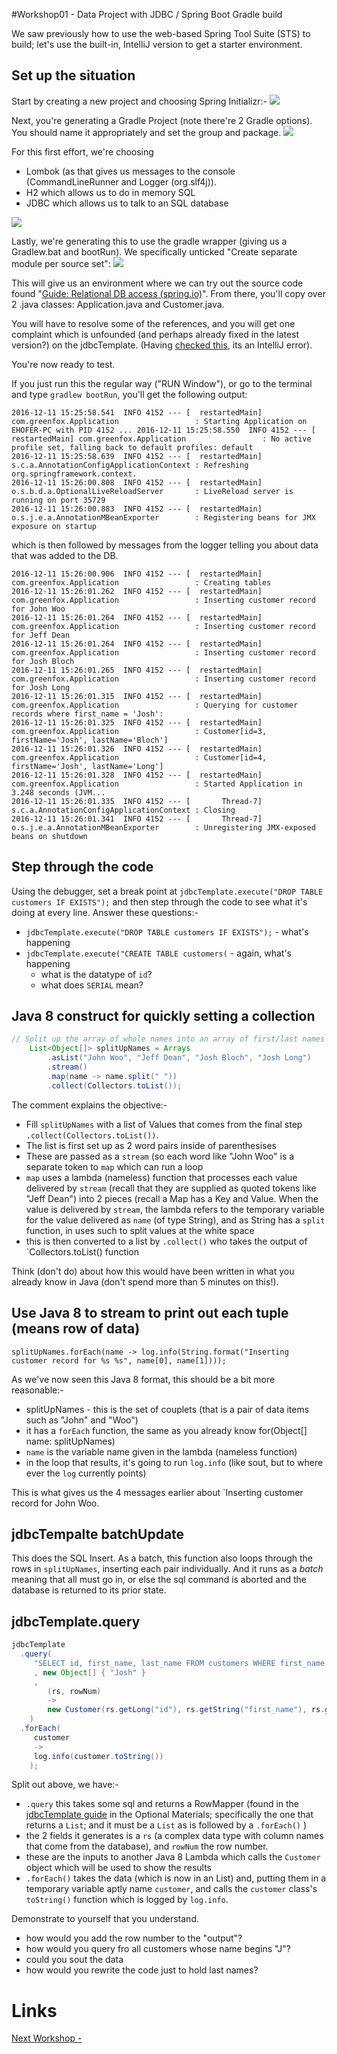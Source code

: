 #Workshop01 - Data Project with JDBC / Spring Boot Gradle build

We saw previously how to use the web-based Spring Tool Suite (STS) to build; let's use the built-in, IntelliJ version to get a starter environment.

## Set up the situation
Start by creating a new project and choosing Spring Initializr:-
<img src="workshop01-A.jpg">

Next, you're generating a Gradle Project (note there're 2 Gradle options).  You should name it appropriately and set the group and package.
<img src="workshop01-B.jpg">

For this first effort, we're choosing 
- Lombok (as that gives us messages to the console (CommandLineRunner and Logger (org.slf4j)).
- H2 which allows us to do in memory SQL
- JDBC which allows us to talk to an SQL database
<img src="workshop01-C.jgp">

Lastly, we're generating this to use the gradle wrapper (giving us a Gradlew.bat and bootRun).  We specifically unticked "Create separate module per source set":
<img src="workshop01-D.jpg">

This will give us an environment where we can try out the source code found "[Guide: Relational DB access (spring.io)](http://spring.io/guides/gs/relational-data-access/)".  From there, you'll copy over 2 .java classes: Application.java and Customer.java.

You will have to resolve some of the references, and you will get one complaint which is unfounded (and perhaps already fixed in the latest version?) on the jdbcTemplate.  (Having [checked this](//http://stackoverflow.com/questions/26889970/intellij-incorrectly-saying-no-beans-of-type-found-for-autowired-repository), its an IntelliJ error).

You're now ready to test.

If you just run this the regular way ("RUN Window"), or go to the terminal and type `gradlew bootRun`, you'll get the following output:

```
2016-12-11 15:25:58.541  INFO 4152 --- [  restartedMain] com.greenfox.Application                 : Starting Application on EHOFER-PC with PID 4152 ... 2016-12-11 15:25:58.550  INFO 4152 --- [  restartedMain] com.greenfox.Application                 : No active profile set, falling back to default profiles: default
2016-12-11 15:25:58.639  INFO 4152 --- [  restartedMain] s.c.a.AnnotationConfigApplicationContext : Refreshing org.springframework.context.
2016-12-11 15:26:00.808  INFO 4152 --- [  restartedMain] o.s.b.d.a.OptionalLiveReloadServer       : LiveReload server is running on port 35729
2016-12-11 15:26:00.883  INFO 4152 --- [  restartedMain] o.s.j.e.a.AnnotationMBeanExporter        : Registering beans for JMX exposure on startup
```
which is then followed by messages from the logger telling you about data that was added to the DB.
```
2016-12-11 15:26:00.906  INFO 4152 --- [  restartedMain] com.greenfox.Application                 : Creating tables
2016-12-11 15:26:01.262  INFO 4152 --- [  restartedMain] com.greenfox.Application                 : Inserting customer record for John Woo
2016-12-11 15:26:01.264  INFO 4152 --- [  restartedMain] com.greenfox.Application                 : Inserting customer record for Jeff Dean
2016-12-11 15:26:01.264  INFO 4152 --- [  restartedMain] com.greenfox.Application                 : Inserting customer record for Josh Bloch
2016-12-11 15:26:01.265  INFO 4152 --- [  restartedMain] com.greenfox.Application                 : Inserting customer record for Josh Long
2016-12-11 15:26:01.315  INFO 4152 --- [  restartedMain] com.greenfox.Application                 : Querying for customer records where first_name = 'Josh':
2016-12-11 15:26:01.325  INFO 4152 --- [  restartedMain] com.greenfox.Application                 : Customer[id=3, firstName='Josh', lastName='Bloch']
2016-12-11 15:26:01.326  INFO 4152 --- [  restartedMain] com.greenfox.Application                 : Customer[id=4, firstName='Josh', lastName='Long']
2016-12-11 15:26:01.328  INFO 4152 --- [  restartedMain] com.greenfox.Application                 : Started Application in 3.248 seconds (JVM...
2016-12-11 15:26:01.335  INFO 4152 --- [       Thread-7] s.c.a.AnnotationConfigApplicationContext : Closing
2016-12-11 15:26:01.341  INFO 4152 --- [       Thread-7] o.s.j.e.a.AnnotationMBeanExporter        : Unregistering JMX-exposed beans on shutdown
```

## Step through the code
Using the debugger, set a break point at `jdbcTemplate.execute("DROP TABLE customers IF EXISTS");` and then step through the code to see what it's doing at every line.  Answer these questions:-
- `jdbcTemplate.execute("DROP TABLE customers IF EXISTS");` - what's happening
- `jdbcTemplate.execute("CREATE TABLE customers(` - again, what's happening
  - what is the datatype of `id`?  
  - what does `SERIAL` mean?
  
## Java 8 construct for quickly setting a collection  
```java
// Split up the array of whole names into an array of first/last names
	List<Object[]> splitUpNames = Arrays
	    .asList("John Woo", "Jeff Dean", "Josh Bloch", "Josh Long")
		.stream()
		.map(name -> name.split(" "))
		.collect(Collectors.toList());
```		

The comment explains the objective:-
- Fill `splitUpNames` with a list of Values that comes from the final step `.collect(Collectors.toList())`.  
- The list is first set up as 2 word pairs inside of parenthesises
- These are passed as a `stream` (so each word like "John Woo" is a separate token to `map` which can run a loop
- `map` uses a lambda (nameless) function that processes each value delivered by `stream` (recall that they are supplied as quoted tokens like "Jeff Dean") into 2 pieces (recall a Map has a Key and Value.  When the value is delivered by `stream`, the lambda refers to the temporary variable for the value delivered as `name` (of type String), and as String has a `split` function, in uses such to split values at the white space
- this is then converted to a list by `.collect()` who takes the output of `Collectors.toList() function

Think (don't do) about how this would have been written in what you already know in Java (don't spend more than 5 minutes on this!).

## Use Java 8 to stream to print out each tuple (means row of data)
`splitUpNames.forEach(name -> log.info(String.format("Inserting customer record for %s %s", name[0], name[1])));`

As we've now seen this Java 8 format, this should be a bit more reasonable:-
- splitUpNames - this is the set of couplets (that is a pair of data items such as "John" and "Woo")
- it has a `forEach` function, the same as you already know for(Object[] name: splitUpNames)
- `name` is the variable name given in the lambda (nameless function)
- in the loop that results, it's going to run `log.info` (like sout, but to where ever the `log` currently points)

This is what gives us the 4 messages earlier about `Inserting customer record for John Woo.

## jdbcTempalte batchUpdate
This does the SQL Insert.  As a batch, this function also loops through the rows in `splitUpNames`, inserting each pair individually.  And it runs as a *batch* meaning that all must go in, or else the sql command is aborted and the database is returned to its prior state.

## jdbcTemplate.query
```java
jdbcTemplate
  .query(
     "SELECT id, first_name, last_name FROM customers WHERE first_name = ?"
	 , new Object[] { "Josh" }
	 ,
		(rs, rowNum) 
		-> 
		new Customer(rs.getLong("id"), rs.getString("first_name"), rs.getString("last_name"))
    )
  .forEach(
     customer 
	 -> 
	 log.info(customer.toString())
	);
```

Split out above, we have:-
- `.query` this takes some sql and returns a RowMapper (found in the [jdbcTemplate guide](http://docs.spring.io/spring-framework/docs/2.5.x/api/org/springframework/jdbc/core/JdbcTemplate.html) in the Optional Materials; specifically the one that returns a `List`; and it must be a `List` as is followed by a `.forEach()` )
- the 2 fields it generates is a `rs` (a complex data type with column names that come from the database), and `rowNum` the row number.
- these are the inputs to another Java 8 Lambda which calls the `Customer` object which will be used to show the results
- `.forEach()` takes the data (which is now in an List<Customer>) and, putting them in a temporary variable aptly name `customer`, and calls the `customer` class's `toString()` function which is logged by `log.info`.

Demonstrate to yourself that you understand.
- how would you add the row number to the "output"?
- how would you query fro all customers whose name begins "J"?
- could you sout the data
- how would you rewrite the code just to hold last names?

  


# Links
[Next Workshop - ](../Workshop02.md)